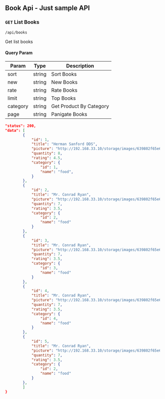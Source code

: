 ## Book Api - Just sample API

### `GET` List Books
```
/api/books
```
Get list books

#### Query Param
| Param | Type | Description |
|---|---|---|
| sort | string | Sort Books |
| new | string | New Books |
| rate | string | Rate Books |
| limit | string | Top Books |
| category | string | Get Product By Category |
| page | string | Panigate Books |

```json
"status": 200,
"data": [
        {
            "id": 1,
            "title": "Herman Sanford DDS",
            "picture": "http://192.168.33.10/storage/images/639802f65e69608edf2700e979022e1d.png",
            "quantity": 8,
            "rating": 4.5,
            "category": {
                "id": 1,
                "name": "food",
            }
        },
        {
            "id": 2,
            "title": "Mr. Conrad Ryan",
            "picture": "http://192.168.33.10/storage/images/639802f65e69608edf2700e979022e1d.png",
            "quantity": 7,
            "rating": 3.5,
            "category": {
                "id": 2,
                "name": "food"
            }
        },
        {
            "id": 3,
            "title": "Mr. Conrad Ryan",
            "picture": "http://192.168.33.10/storage/images/639802f65e69608edf2700e979022e1d.png",
            "quantity": 7,
            "rating": 3.5,
            "category": {
                "id": 3,
                "name": "food"
            }
        },
        {
            "id": 4,
            "title": "Mr. Conrad Ryan",
            "picture": "http://192.168.33.10/storage/images/639802f65e69608edf2700e979022e1d.png",
            "quantity": 7,
            "rating": 3.5,
            "category": {
                "id": 4,
                "name": "food"
            }
        },
        {
            "id": 5,
            "title": "Mr. Conrad Ryan",
            "picture": "http://192.168.33.10/storage/images/639802f65e69608edf2700e979022e1d.png",
            "quantity": 7,
            "rating": 3.5,
            "category": {
                "id": 2,
                "name": "food"
            }
        },
        ]
}
